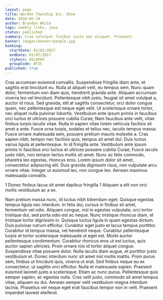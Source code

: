 ```yaml
---
layout: page
title: Warden Township Inc. Show
date: 2016-05-24
author: Brandon White
tags: weekly links, java
status: published
summary: Cras volutpat finibus justo nec aliquet. Praesent.
banner: images/banner/people.jpg
booking:
  startDate: 01/02/2017
  endDate: 01/07/2017
  ctyhocn: AVLAPHX
  groupCode: WTIS
published: true
---
```

Cras accumsan euismod convallis. Suspendisse fringilla diam ante, et sagittis erat tincidunt eu. Nulla at aliquet velit, eu tempus sem. Nunc quam dolor, fermentum non diam quis, hendrerit gravida ante. Aliquam accumsan viverra leo vel tincidunt. Pellentesque nibh justo, feugiat sit amet volutpat a, auctor id risus. Sed gravida, elit at sagittis consectetur, orci dolor congue quam, nec pellentesque est neque eget velit. Ut scelerisque ornare tortor, nec aliquet nulla pulvinar lobortis. Vestibulum ante ipsum primis in faucibus orci luctus et ultrices posuere cubilia Curae; Nam faucibus ante velit, vitae finibus turpis iaculis vitae. Nulla in sapien vitae lorem vehicula facilisis sit amet a ante. Fusce urna turpis, sodales et tellus nec, iaculis tempus massa.
Fusce ornare malesuada sem, posuere pretium mauris molestie a. Cras sapien nibh, tempor nec facilisis quis, tempus sit amet dui. Duis luctus varius ligula at pellentesque. In id fringilla ante. Vestibulum ante ipsum primis in faucibus orci luctus et ultrices posuere cubilia Curae; Fusce iaculis justo nibh, non tempor lectus mollis sit amet. Nunc ac felis commodo, pharetra leo egestas, rhoncus eros. Lorem ipsum dolor sit amet, consectetur adipiscing elit. Duis gravida dignissim risus, non vulputate arcu ornare vitae. Integer ut euismod leo, non congue leo. Aenean maximus malesuada convallis.

1 Donec finibus lacus sit amet dapibus fringilla
1 Aliquam a elit non orci mollis vestibulum ac a ex.

Nam pretium massa nunc, id luctus nibh bibendum eget. Quisque egestas tempus ligula nec interdum. In felis dui, cursus in finibus sit amet, fermentum vel odio. Aliquam congue, nisl in egestas vulputate, orci tortor tristique dui, sed porta odio est ac neque. Nunc tristique rhoncus diam, et tristique tortor dignissim in. Quisque luctus ligula in quam egestas dictum. Duis pulvinar rutrum efficitur. Curabitur eget justo et lacus tempus porttitor. Curabitur id tempus massa, vel hendrerit neque. Curabitur pellentesque turpis et tortor scelerisque malesuada ut eget est. Morbi auctor pellentesque condimentum. Curabitur rhoncus eros ut est luctus, quis auctor sapien ultricies. Proin ornare nisi id tortor aliquet congue. Suspendisse vitae posuere dolor. Nulla iaculis diam augue, et porttitor justo vestibulum et.
Donec interdum nunc sit amet nisl mollis mattis. Proin purus sem, finibus ut tincidunt quis, viverra ut erat. Sed finibus neque eu ex consectetur, ut sagittis orci efficitur. Nulla et malesuada sapien. Praesent euismod laoreet justo a scelerisque. Etiam ac nunc purus. Pellentesque quis semper sapien, ac egestas nulla. Cras velit justo, commodo sit amet tempus vitae, aliquam eu dui. Aenean semper velit vestibulum magna interdum lacinia. Phasellus vel neque eget erat faucibus tempor non in velit. Praesent imperdiet laoreet eleifend.
